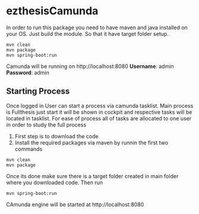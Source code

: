 # ezthesisCamunda
In order to run this package you need to have maven and java installed on your OS.
Just build the module. So that it have target folder setup. 
```
mvn clean
mvn package
mvn spring-boot:run
```
Camunda will be running on http://localhost:8080
**Username**: admin
**Password**: admin

## Starting Process
Once logged in User can start a process via camunda tasklist.
Main process is Fullthesis just start it will be shown in cockpit and respective tasks will be located in tasklist.
For ease of process all of tasks are allocated to one user in order to study the full process

1. First step is to download the code
2. Install the required packages via maven by runnin the first two commands
```
mvn clean
mvn package
```
Once its done make sure there is a target folder created in main folder where you downloaded code.
Then run 
```$xslt
mvn spring-boot:run
```
CAmunda engine will be started at http://localhost:8080